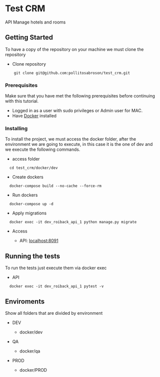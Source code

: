 # Test CRM

API Manage hotels and rooms

## Getting Started

To have a copy of the repository on your machine we must clone the repository

* Clone repository
```ssh
    git clone git@github.com:pollitosabroson/test_crm.git
```

### Prerequisites

Make sure that you have met the following prerequisites before continuing with this tutorial.

* Logged in as a user with sudo privileges or Admin user for MAC.
* Have [Docker](https://docs.docker.com/install/) installed

### Installing 

To install the project, we must access the docker folder, after the environment we are going to execute, in this case it is the one of dev and we execute the following commands.

* access folder
```ssh
  cd test_crm/docker/dev
```
* Create dockers
```ssh
  docker-compose build --no-cache --force-rm
```
* Run dockers
```ssh
  docker-compose up -d
```
* Apply migrations
```ssh
  docker exec -it dev_roiback_api_1 python manage.py migrate
```

* Access

    * API: [localhost:8091](http://localhost:8091/)

## Running the tests

To run the tests just execute them via docker exec
* API
```ssh
  docker exec -it dev_roiback_api_1 pytest -v
```

## Enviroments
Show all folders that are divided by environment
* DEV
    * docker/dev

* QA
    * docker/qa

* PROD
    * docker/PROD

